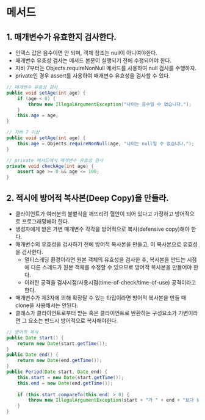 # 메서드

## 1. 매개변수가 유효한지 검사한다.
- 인덱스 값은 음수이면 안 되며, 객체 참조는 null이 아니여야한다.
- 매개변수 유효성 검사는 메서드 본문이 실행되기 전에 수행되어야 한다.
- 자바 7부터는 Objects.requireNonNull 메서드를 사용하여 null 검사를 수행하자.
- private인 경우 assert를 사용하여 매개변수 유효성을 검사할 수 있다.

```Java
// 매개변수 유효성 검사
public void setAge(int age) {
    if (age < 0) {
        throw new IllegalArgumentException("나이는 음수일 수 없습니다.");
    }
    this.age = age;
}

// 자바 7 이상
public void setAge(int age) {
    this.age = Objects.requireNonNull(age, "나이는 null일 수 없습니다.");
}

// private 메서드에서 매개변수 유효성 검사
private void checkAge(int age) {
    assert age >= 0 && age <= 100;
}
```

## 2. 적시에 방어적 복사본(Deep Copy)을 만들라.
- 클라이언트가 여러분의 불볕식을 깨뜨리려 혈안이 되어 있다고 가정하고 방어적으로 프로그래밍해야 한다.
- 생성자에게 받은 가변 매개변수 각각을 방어적으로 복사(defensive copy)해야 한다.
- 매개변수의 유효성을 검사하기 전에 방어적 복사본을 만들고, 이 복사본으로 유효성을 검사한다.
    - 멀티스레딩 환경이라면 원본 객체의 유효성을 검사한 후, 복사본을 만드는 시점에 다른 스레드가 원본 객체를 수정할 수 있으므로 방어적 복사본을 만들어야 한다.
    - 이러한 공격을 검사시점/사용시점(time-of-check/time-of-use) 공격이라고 한다.
- 매개변수가 제3자에 의해 확장될 수 있는 타입이라면 방어적 복사본을 만들 때 clone을 사용해서는 안된다.
- 클래스가 클라이언트로부터 받는 혹은 클라이언트로 반환하는 구성요소가 가변이라면 그 요소는 반드시 방어적으로 복사해야한다.

```Java
// 방어적 복사
public Date start() {
    return new Date(start.getTime());
}
public Date end() {
    return new Date(end.getTime());
}
public Period(Date start, Date end) {
    this.start = new Date(start.getTime());
    this.end = new Date(end.getTime());
    
    if (this.start.compareTo(this.end) > 0) {
        throw new IllegalArgumentException(start + "가 " + end + "보다 늦다.");
    }
}
```


